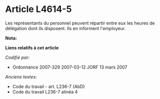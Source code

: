 # Article L4614-5

Les représentants du personnel peuvent répartir entre eux les heures de délégation dont ils disposent. Ils en informent
l'employeur.

**Nota:**



**Liens relatifs à cet article**

_Codifié par_:

  - Ordonnance 2007-329 2007-03-12 JORF 13 mars 2007

_Anciens textes_:

  - Code du travail - art. L236-7 (AbD)
  - Code du travail L236-7 alinéa 4
